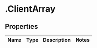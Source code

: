 # .ClientArray

## Properties
Name | Type | Description | Notes
------------ | ------------- | ------------- | -------------


